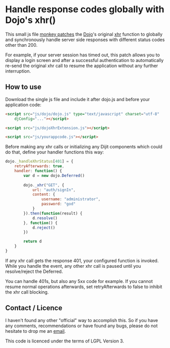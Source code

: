 Handle response codes globally with Dojo's xhr()
================================================

This small js file [monkey patches][monkeypatchwikipedia] the [Dojo][dojotoolkit]'s original [xhr][dojoxhrtutorial] function to globally and synchronously handle server side responses with different status codes other than 200.

For example, if your server session has timed out, this patch allows you to display a login screen and after a successful authentication to automatically re-send the original xhr call to resume the application without any further interruption.

How to use
----------

Download the single js file and include it after dojo.js and before your application code:

```html
<script src="js/dojo/dojo.js" type="text/javascript" charset="utf-8"
    djConfig="..."></script>

<script src="js/dojoXhrExtension.js"></script>

<script src="js/yourappcode.js"></script>
```

Before making any xhr calls or initializing any Dijit components which could do that, define your handler functions this way:

```javascript
dojo._handleXhrStatus[401] = {
    retryAfterwards: true, 
    handler: function() {
        var d = new dojo.Deferred()
    
        dojo._xhr("GET", {
            url: "auth/signIn",
            content: {
                username: "administrator",
                password: "god"
            }
        }).then(function(result) {
            d.resolve()
        }, function() {
            d.reject() 
        })

        return d
    }
}
```

If any xhr call gets the response 401, your configured function is invoked. While you handle the event, any other xhr call is paused until you resolve/reject the Deferred. 

You can handle 401s, but also any 5xx code for example. If you cannot resume normal operations afterwards, set retryAfterwards to false to inhibit the xhr call blocking.

Contact / Licence
-----------------

I haven't found any other "official" way to accomplish this. So if you have any comments, recommendations or have found any bugs, please do not hesitate to drop me an [email][email].

This code is licenced under the terms of LGPL Version 3.

[monkeypatchwikipedia]: http://en.wikipedia.org/wiki/Monkey_patch
[email]: mailto:manuel@zamora.de
[dojoxhrtutorial]: http://dojotoolkit.org/documentation/tutorials/1.6/ajax/
[dojotoolkit]: http://www.dojotoolkit.org
